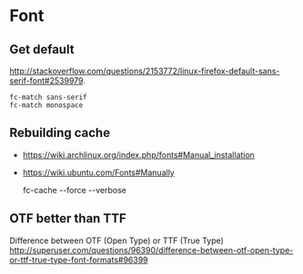 # Font

## Get default

<http://stackoverflow.com/questions/2153772/linux-firefox-default-sans-serif-font#2539979>.

    fc-match sans-serif
    fc-match monospace

## Rebuilding cache

* <https://wiki.archlinux.org/index.php/fonts#Manual_installation>
* <https://wiki.ubuntu.com/Fonts#Manually>

    fc-cache --force --verbose

## OTF better than TTF

Difference between OTF (Open Type) or TTF (True Type)
<http://superuser.com/questions/96390/difference-between-otf-open-type-or-ttf-true-type-font-formats#96399>
